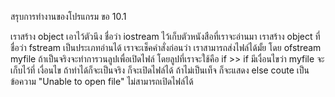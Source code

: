 สรุบการทำงานของโปรแกรม ขอ 10.1

เราสร้าง object เอาไว้ตัวนึง ชื่อว่า iostream ไว้เก็บตัวหนังสือที่เราจะอ่านมา
เราสร้าง object ที่ชื่อว่า fstream เป็นประเภทอ่านได้
เราจะเช็คคำสั่งก่อนว่า เราสามารถส่งไฟล์ได้มั้ย โดย ofstream myfile
ถ้าเป็นจริงจะทำการวนลูปเพื่อเปิดไฟล์  โดยลูปที่เราจะใช้คือ if >>
if มีเงื่อนไขว่า myfile จะเก็บไว้ที่ เงื่อนไข ถ้าทำได้ก็จะเป็นจริง ก็จะเปิดไฟล์ได้
ถ้าไม่เป็นเท็จ ก็จะแสดง else coute เป็นข้อความ "Unable to open file" ไม่สามารถเปิดไฟล์ได้
